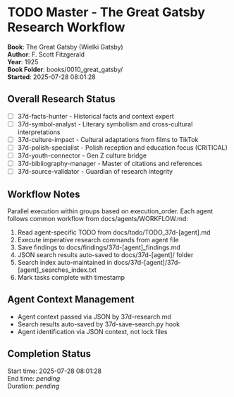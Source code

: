 # TODO Master - The Great Gatsby Research Workflow

**Book**: The Great Gatsby (Wielki Gatsby)  
**Author**: F. Scott Fitzgerald  
**Year**: 1925  
**Book Folder**: books/0010_great_gatsby/  
**Started**: 2025-07-28 08:01:28

## Overall Research Status

- [ ] 37d-facts-hunter - Historical facts and context expert
- [ ] 37d-symbol-analyst - Literary symbolism and cross-cultural interpretations  
- [ ] 37d-culture-impact - Cultural adaptations from films to TikTok
- [ ] 37d-polish-specialist - Polish reception and education focus (CRITICAL)
- [ ] 37d-youth-connector - Gen Z culture bridge
- [ ] 37d-bibliography-manager - Master of citations and references
- [ ] 37d-source-validator - Guardian of research integrity

## Workflow Notes

Parallel execution within groups based on execution_order. Each agent follows common workflow from docs/agents/WORKFLOW.md:

1. Read agent-specific TODO from docs/todo/TODO_37d-[agent].md
2. Execute imperative research commands from agent file
3. Save findings to docs/findings/37d-[agent]_findings.md
4. JSON search results auto-saved to docs/37d-[agent]/ folder
5. Search index auto-maintained in docs/37d-[agent]/37d-[agent]_searches_index.txt
6. Mark tasks complete with timestamp

## Agent Context Management

- Agent context passed via JSON by 37d-research.md
- Search results auto-saved by 37d-save-search.py hook
- Agent identification via JSON context, not lock files

## Completion Status

Start time: 2025-07-28 08:01:28  
End time: _pending_  
Duration: _pending_